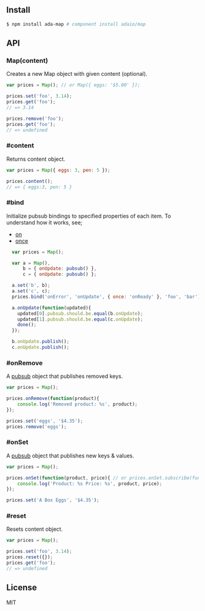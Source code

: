 ## Install

```bash
$ npm install ada-map # component install adaio/map
```

## API

### Map(content)

Creates a new Map object with given content (optional).

```js
var prices = Map(); // or Map({ eggs: '$5.00' });

prices.set('foo', 3.14);
prices.get('foo');
// => 3.14

prices.remove('foo');
prices.get('foo');
// => undefined
```

### #content

Returns content object.

```js
var prices = Map({ eggs: 3, pen: 5 });

prices.content();
// => { eggs:3, pen: 5 }
```

### #bind

Initialize pubsub bindings to specified properties of each item. To understand how it works, see;

* [on](http://github.com/adaio/on)
* [once](http://github.com/adaio/once)

```js
  var prices = Map();

  var a = Map(),
      b = { onUpdate: pubsub() },
      c = { onUpdate: pubsub() };

  a.set('b', b);
  a.set('c', c);
  prices.bind('onError', 'onUpdate', { once: 'onReady' }, 'foo', 'bar');

  a.onUpdate(function(updated){
    updated[0].pubsub.should.be.equal(b.onUpdate);
    updated[1].pubsub.should.be.equal(c.onUpdate);
    done();
  });

  b.onUpdate.publish();
  c.onUpdate.publish();
```

### #onRemove

A [pubsub](http://github.com/adaio/pubsub) object that publishes removed keys.

```js
var prices = Map();

prices.onRemove(function(product){
    console.log('Removed product: %s', product);
});

prices.set('eggs', '$4.35');
prices.remove('eggs');
```

### #onSet

A [pubsub](http://github.com/adaio/pubsub) object that publishes new keys & values.

```js
var prices = Map();

prices.onSet(function(product, price){ // or prices.onSet.subscribe(function...
    console.log('Product: %s Price: %s', product, price);
});

prices.set('A Box Eggs', '$4.35');
```

### #reset

Resets content object.

```js
var prices = Map();

prices.set('foo', 3.14);
prices.reset({});
prices.get('foo');
// => undefined
```

## License

  MIT
